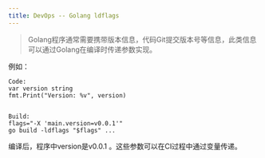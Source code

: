 ```yaml
---
title: DevOps -- Golang ldflags
---
```


> Golang程序通常需要携带版本信息，代码Git提交版本号等信息，此类信息可以通过Golang在编译时传递参数实现。

例如：
```
Code:
var version string
fmt.Print("Version: %v", version)


Build:
flags="-X 'main.version=v0.0.1'"
go build -ldflags "$flags" ...
```

编译后，程序中version是v0.0.1 。这些参数可以在CI过程中通过变量传递。

